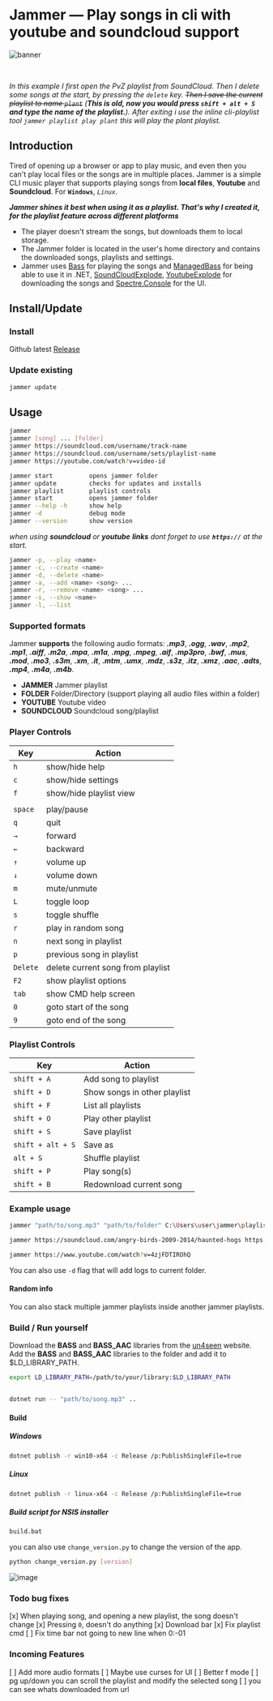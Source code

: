 # Jammer — Play songs in cli with youtube and soundcloud support

![banner](https://raw.githubusercontent.com/jooapa/jammer/main/.github/img/jammer-banner.gif)

<br>

*In this example I first open the PvZ playlist from SoundCloud. Then I delete some songs at the start, by pressing the `delete` key. ~~Then I save the current playlist to name `plant`~~ (**This is old, now you would press `shift + alt + S` and type the name of the playlist.**). After exiting i use the inline cli-playlist tool `jammer playlist play plant` this will play the plant playlist.*

## Introduction

Tired of opening up a browser or app to play music, and even then you can't play local files or the songs are in multiple places. Jammer is a simple CLI music player that supports playing songs from **local files**, **Youtube** and **Soundcloud**. For **`Windows`**, *`Linux`*.

***Jammer shines it best when using it as a playlist. That's why I created it, for the playlist feature across different platforms***

- The player doesn't stream the songs, but downloads them to local storage.
- The Jammer folder is located in the user's home directory and contains the downloaded songs, playlists and settings.
- Jammer uses [Bass](https://www.un4seen.com/) for playing the songs and [ManagedBass](https://github.com/ManagedBass/ManagedBass) for being able to use it in .NET, [SoundCloudExplode](https://github.com/jerry08/SoundCloudExplode), [YoutubeExplode](https://github.com/Tyrrrz/YoutubeExplode) for downloading the songs and [Spectre.Console](https://github.com/spectreconsole/spectre.console) for the UI.

## Install/Update

### Install

Github latest [Release](https://github.com/jooapa/signal-jammer/releases/latest)

### Update existing

```bash
jammer update
```

## Usage

```bash
jammer
jammer [song] ... [folder]
jammer https://soundcloud.com/username/track-name
jammer https://soundcloud.com/username/sets/playlist-name
jammer https://youtube.com/watch?v=video-id

jammer start          opens jammer folder
jammer update         checks for updates and installs
jammer playlist       playlist controls
jammer start          opens jammer folder
jammer --help -h      show help
jammer -d             debug mode
jammer --version      show version
```

*when using **soundcloud** or **youtube** **links** dont forget to use **`https://`** at the start.*

```bash
jammer -p, --play <name>
jammer -c, --create <name>
jammer -d, --delete <name>
jammer -a, --add <name> <song> ...
jammer -r, --remove <name> <song> ...
jammer -s, --show <name>
jammer -l, --list
```

### Supported formats

Jammer **supports** the following audio formats: ***.mp3***, ***.ogg***, ***.wav***, ***.mp2***, ***.mp1***, ***.aiff***, ***.m2a***, ***.mpa***, ***.m1a***, ***.mpg***, ***.mpeg***, ***.aif***, ***.mp3pro***, ***.bwf***, ***.mus***, ***.mod***, ***.mo3***, ***.s3m***, ***.xm***, ***.it***, ***.mtm***, ***.umx***, ***.mdz***, ***.s3z***, ***.itz***, ***.xmz***, ***.aac***, ***.adts***, ***.mp4***, ***.m4a***, ***.m4b***.

- **JAMMER** Jammer playlist
- **FOLDER** Folder/Directory (support playing all audio files within a folder)
- **YOUTUBE** Youtube video
- **SOUNDCLOUD** Soundcloud song/playlist

### Player Controls

| Key | Action |
|  --------  |  -------  |
| `h` | show/hide help |
| `c` | show/hide settings |
| `f` | show/hide playlist view |
|    |    |
| `space` | play/pause |
| `q` | quit |
| `→` | forward |
| `←` | backward |
| `↑` | volume up |
| `↓` | volume down |
| `m` | mute/unmute |
| `L` | toggle loop |
| `s` | toggle shuffle |
| `r` | play in random song |
| `n` | next song in playlist |
| `p` | previous song in playlist |
| `Delete` | delete current song from playlist |
| `F2` | show playlist options |
| `tab` | show CMD help screen|
| `0` | goto start of the song|
| `9` | goto end of the song|

### Playlist Controls

| Key | Action |
| ------ | ----------- |
| `shift + A`| Add song to playlist |
| `shift + D`| Show songs in other playlist |
| `shift + F`| List all playlists |
| `shift + O`| Play other playlist |
| `shift + S`| Save playlist |
| `shift + alt + S`| Save as |
| `alt + S`| Shuffle playlist |
| `shift + P`| Play song(s) |
| `shift + B`| Redownload current song |

### Example usage

```bash
jammer "path/to/song.mp3" "path/to/folder" C:\Users\user\jammer\playlists\playlist.jammer
```

```bash
jammer https://soundcloud.com/angry-birds-2009-2014/haunted-hogs https://soundcloud.com/angrysausage/sets/undertale-toby-fox
```

```bash
jammer https://www.youtube.com/watch?v=4zjFDTIROhQ
```

You can also use `-d` flag that will add logs to current folder.

#### Random info

You can also stack multiple jammer playlists inside another jammer playlists.

### Build / Run yourself

Download the **BASS** and **BASS_AAC** libraries from the [un4seen](http://www.un4seen.com/) website. Add the **BASS** and **BASS_AAC** libraries to the folder and add it to $LD_LIBRARY_PATH.

```bash
export LD_LIBRARY_PATH=/path/to/your/library:$LD_LIBRARY_PATH
```

```bash

dotnet run -- "path/to/song.mp3" ..
```

#### Build

##### Windows

```bash
dotnet publish -r win10-x64 -c Release /p:PublishSingleFile=true
```

##### Linux

```bash
dotnet publish -r linux-x64 -c Release /p:PublishSingleFile=true
```

##### Build script for NSIS installer

```bash
build.bat
```

you can also use `change_version.py` to change the version of the app.

```bash
python change_version.py [version]
```

![image](https://raw.githubusercontent.com/jooapa/jammer/main/jammer_HQ.png)

### Todo bug fixes

[x] When playing song, and opening a new playlist, the song doesn't change
[x] Pressing `0`, doesn't do anything
[x] Download bar
[x] Fix playlist cmd
[ ] Fix time bar not going to new line when 0:-01

### Incoming Features

[ ] Add more audio formats
[ ] Maybe use curses for UI
[ ] Better f mode
[ ] pg up/down you can scroll the playlist and modify the selected song
[ ] you can see whats downloaded from url
